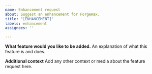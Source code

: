 ```yaml
---
name: Enhancement request
about: Suggest an enhancement for ForgeHax.
title: "[ENHANCEMENT]"
labels: enhancement
assignees: ''

---
```


**What feature would you like to be added.**
An explanation of what this feature is and does.

**Additional context**
Add any other context or media about the feature request here.
